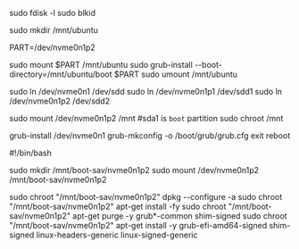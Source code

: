 sudo fdisk -l
sudo blkid

sudo mkdir /mnt/ubuntu

PART=/dev/nvme0n1p2

sudo mount $PART /mnt/ubuntu
sudo grub-install --boot-directory=/mnt/ubuntu/boot $PART
sudo umount /mnt/ubuntu

sudo ln /dev/nvme0n1 /dev/sdd
sudo ln /dev/nvme0n1p1 /dev/sdd1
sudo ln /dev/nvme0n1p2 /dev/sdd2

sudo mount /dev/nvme0n1p2 /mnt #sda1 is `boot` partition
sudo chroot /mnt
<!--pacman -S os-prober-->
grub-install /dev/nvme0n1
grub-mkconfig -o /boot/grub/grub.cfg
exit
reboot

#!/bin/bash

sudo mkdir /mnt/boot-sav/nvme0n1p2
sudo mount /dev/nvme0n1p2 /mnt/boot-sav/nvme0n1p2

sudo chroot "/mnt/boot-sav/nvme0n1p2" dpkg --configure -a
sudo chroot "/mnt/boot-sav/nvme0n1p2" apt-get install -fy
sudo chroot "/mnt/boot-sav/nvme0n1p2" apt-get purge -y grub*-common shim-signed
sudo chroot "/mnt/boot-sav/nvme0n1p2" apt-get install -y grub-efi-amd64-signed shim-signed linux-headers-generic linux-signed-generic
